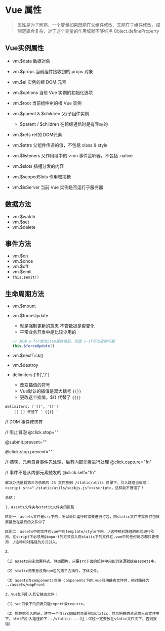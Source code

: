 # Vue 属性

> 属性是为了解耦，一个变量如果既能在父组件修改，又能在子组件修改，控制逻辑会复杂，对于这个变量的作用域就不够纯净
  Object.defineProperty

## Vue实例属性
* vm.$data   数据对象
* vm.$props  当前组件接收到的 props 对象
* vm.$el     实例的根 DOM 元素

* vm.$options 当前 Vue 实例的初始化选项
* vm.$root   当前组件树的根 Vue 实例
* vm.$parent & $children 父/子组件实例
  * $parent / $children 在跨级通信时是有弊端的

* vm.$refs   ref的 DOM元素
* vm.$attrs  父组件传递的值，不包括 class & style
* vm.$listeners 父作用域中的 v-on 事件监听器，不包括 .native

* vm.$slots   插槽分发的内容
* vm.$scopedSlots 作用域插槽
* vm.$isServer 当前 Vue 实例是否运行于服务器



## 数据方法
* vm.$watch
* vm.$set
* vm.$delete



## 事件方法
* vm.$on
* vm.$once
* vm.$off
* vm.$emit
* ` this.$emit() `



## 生命周期方法
* vm.$mount
* vm.$forceUpdate
	* 就是强制更新的意思 不管数据是否变化
	* 平常业务开发中是比较少用的
	```jsx
	// 解决 v-for修改item属性值后，页面 v-if不改变的问题
	this.$forceUpdate()
	```

* vm.$nextTick()
* vm.$destroy


* delimiters:['${','}']
	* 改变插值的符号
	* Vue默认的插值是双大括号 ` {{}} `
	* 更改这个插值，${} 代替了 ` {{}} `
```
delimiters: ['[[', ']]']
	[[ ]] 代替了 ` {{}} `
```





// DOM 事件修饰符

// 阻止冒泡
@click.stop=""


@submit.prevent=""

@click.stop.prevent=""

// 捕获，元素自身事件先处理，后有内部元素进行处理
@click.capture="fn"

// 事件不是从内部元素触发的
@click.self="fn"
```
解决办法是将第三方依赖的 JS 文件放到 /static/utils 目录下，引入路径也改成：<script src="./static/utils/sockjs.js"></script>，这样就不报错了！

总结：

1、assets文件夹与static文件夹的区别

区别一：assets文件是src下的，所以最后运行时需要进行打包，而static文件不需要打包就直接放在最终的文件中了

区别二：assets中的文件在vue中的template/style下用../这种相对路径的形式进行引用，在script下必须用@import的方式引入而static下的文件在.vue中的任何地方都只要使用../这种相对路径的方式引入，

2、

（1）assets用来放置样式、静态图片，只要src下面的组件中用到的资源就放在assets中。

（2）static用来放没有npm包的第三方插件，字体文件。

（3）assets与components同级 components下的.vue引用静态文件时，相对路径为 ../assets/wapFront

3、vue如何引入其它静态文件：

（1）src目录下的资源只能import或require。

（2）想静态引入的话，建立一个与src同级的目录例如static，然后把静态资源放入该文件夹下，html的引入路径如下：./static/...（注：试过一定要放在static文件夹下，否则报错）
